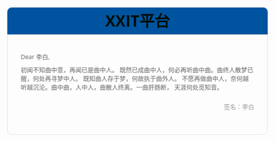 
<html>
 <head></head>
 <body style="color: #666; font-size: 14px; font-family: 'Open Sans',Helvetica,Arial,sans-serif;"> 
  <div class="box-content" style="width: 80%; margin: 20px auto; max-width: 800px; min-width: 600px;"> 
   <div class="info-top" style="padding: 15px 25px;
                                 border-top-left-radius: 10px;
                                 border-top-right-radius: 10px;
                                 background: #00549f;
                                 color: #fff;
                                 line-height: 32px;"> 
    <div style="font-size: 35px;text-align: center;color:#010e07">
     <strong>XXIT平台</strong>
    </div> 
   </div> 
   <div class="info-wrap" style="border-bottom-left-radius: 10px;
                                  border-bottom-right-radius: 10px;
                                  border:1px solid #ddd;
                                  overflow: hidden;
                                  padding: 15px 15px 20px;"> 
    <div class="tips" style="padding:15px;"> 
     <p style=" list-style: 160%; margin: 10px 0;">Dear 李白,</p> 
     <p style=" list-style: 160%; margin: 10px 0;">初闻不知曲中意，再闻已是曲中人。 既然已成曲中人，何必再听曲中曲。曲终人散梦已醒，何处再寻梦中人。 既知曲人存于梦，何故执于曲外人。 不愿再做曲中人，奈何越听越沉沦。曲中曲，人中人，曲散人终离。一曲肝肠断， 天涯何处觅知音。</p> 
    </div> 
    <div class="time" style="text-align: right; color: #999; padding: 0 15px 15px;">
     签名：李白
    </div> 
    <br /> 
   </div> 
  </div> 
 </body>
</html>
